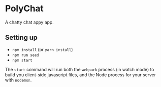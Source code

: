 # PolyChat

A chatty chat appy app.

## Setting up

* `npm install` (or `yarn install`)
* `npm run seed`
* `npm start`

The `start` command will run both the `webpack` process (in watch mode) to build you client-side javascript files, and the Node process for your server with `nodemon`.
